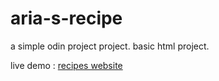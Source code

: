 # aria-s-recipe
a simple odin project project. basic html project.

live demo : [recipes website](https://ariahemin.github.io/aria-s-recipe/)

